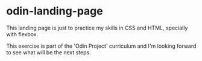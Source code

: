 # odin-landing-page

This landing page is just to practice my skills in CSS and HTML, specially with flexbox. 

This exercise is part of the 'Odin Project' curriculum and I'm looking forward to see what will be the next steps.